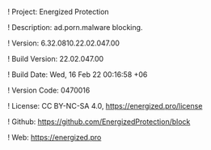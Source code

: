 ! Project: Energized Protection

! Description: ad.porn.malware blocking.

! Version: 6.32.0810.22.02.047.00

! Build Version: 22.02.047.00

! Build Date: Wed, 16 Feb 22 00:16:58 +06

! Version Code: 0470016

! License: CC BY-NC-SA 4.0, https://energized.pro/license

! Github: https://github.com/EnergizedProtection/block

! Web: https://energized.pro

